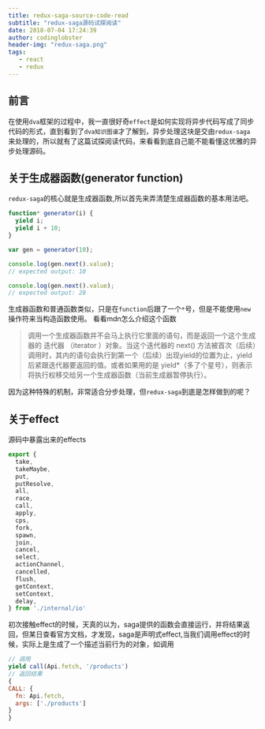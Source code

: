 ```yaml
---
title: redux-saga-source-code-read
subtitle: "redux-saga源码试探阅读"
date: 2018-07-04 17:24:39
author: codinglobster
header-img: "redux-saga.png"
tags: 
   - react
   - redux
---
```

## 前言
在使用`dva`框架的过程中，我一直很好奇`effect`是如何实现将异步代码写成了同步代码的形式，直到看到了`dva知识图谱`才了解到，异步处理这块是交由`redux-saga`来处理的，所以就有了这篇试探阅读代码，来看看到底自己能不能看懂这优雅的异步处理源码。

## 关于生成器函数(generator function)

`redux-saga`的核心就是生成器函数,所以首先来弄清楚生成器函数的基本用法吧。
```js
function* generator(i) {
  yield i;
  yield i + 10;
}

var gen = generator(10);

console.log(gen.next().value);
// expected output: 10

console.log(gen.next().value);
// expected output: 20
```
生成器函数和普通函数类似，只是在`function`后跟了一个`*`号，但是不能使用`new`操作符来当构造函数使用。
看看mdn怎么介绍这个函数

>调用一个生成器函数并不会马上执行它里面的语句，而是返回一个这个生成器的 迭代器 （iterator ）对象。当这个迭代器的 next() 方法被首次（后续）调用时，其内的语句会执行到第一个（后续）出现yield的位置为止，yield 后紧跟迭代器要返回的值。或者如果用的是 yield*（多了个星号），则表示将执行权移交给另一个生成器函数（当前生成器暂停执行）。

因为这种特殊的机制，非常适合分步处理，但`redux-saga`到底是怎样做到的呢？

## 关于effect

源码中暴露出来的effects
```js
export {
  take,
  takeMaybe,
  put,
  putResolve,
  all,
  race,
  call,
  apply,
  cps,
  fork,
  spawn,
  join,
  cancel,
  select,
  actionChannel,
  cancelled,
  flush,
  getContext,
  setContext,
  delay,
} from './internal/io'
```

  初次接触effect的时候，天真的以为，saga提供的函数会直接运行，并将结果返回，但某日查看官方文档，才发现，saga是声明式effect,当我们调用effect的时候，实际上是生成了一个描述当前行为的对象，如调用
  ```js
// 调用
yield call(Api.fetch, '/products')
// 返回结果
  {
  CALL: {
    fn: Api.fetch,
    args: ['./products']  
  }
}
```


